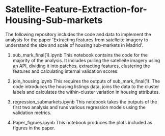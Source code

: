 # Satellite-Feature-Extraction-for-Housing-Sub-markets
The following repository includes the code and data to implement the analysis for the paper 'Extracting features from satelleite imagery to understand the size and scale of housing sub-markets in Madrid'.

1. sub_mark_final(1).ipynb 
This notebook contains the code for the majority of the analysis. It includes pulling the satelleite imagery using an API, dividing it into patches, extracting features, clustering the features and calculating internal validation scores.

3. join_housing.ipynb
This requires the outputs of sub_mark_final(1). The code introduces the housing listings data, joins the data to the cluster labels and calculates the within-cluster variation in housing attributes.

5. regression_submarkets.ipynb
This notebook takes the outputs of the first two analysis and runs various regression models using the validation metrics.

6. Paper_figrues.ipynb
This notebook produces the plots included as figures in the paper.
